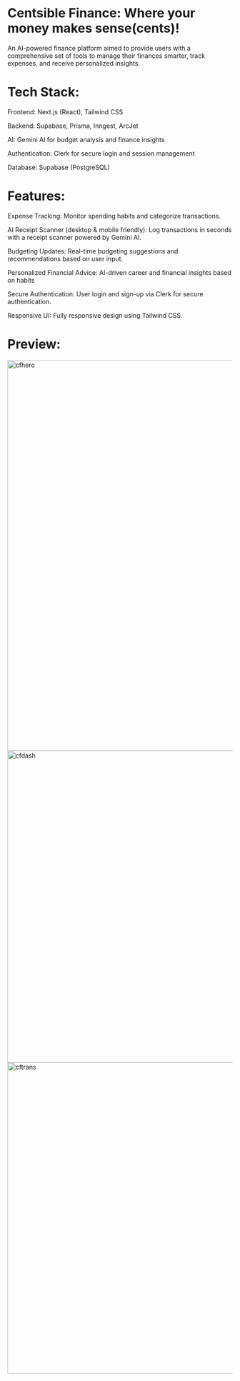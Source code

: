 # Centsible Finance: Where your money makes sense(cents)! 

An AI-powered finance platform aimed to provide users with a comprehensive set of tools to manage their finances smarter, track expenses, and receive personalized insights.

# Tech Stack:
Frontend: Next.js (React), Tailwind CSS

Backend: Supabase, Prisma, Inngest, ArcJet

AI: Gemini AI for budget analysis and finance insights

Authentication: Clerk for secure login and session management

Database: Supabase (PostgreSQL)


# Features:

Expense Tracking: Monitor spending habits and categorize transactions.

AI Receipt Scanner (desktop & mobile friendly): Log transactions in seconds with a receipt scanner powered by Gemini AI.

Budgeting Updates: Real-time budgeting suggestions and recommendations based on user input.

Personalized Financial Advice: AI-driven career and financial insights based on habits

Secure Authentication: User login and sign-up via Clerk for secure authentication.

Responsive UI: Fully responsive design using Tailwind CSS.

# Preview:
<img width="1920" height="875" alt="cfhero" src="https://github.com/user-attachments/assets/eafb8bcf-4ccb-43fa-a110-cfc992b652ed" />

<img width="1349" height="698" alt="cfdash" src="https://github.com/user-attachments/assets/f131f33c-4c56-4360-bf18-f76a14e75ec5" />

<img width="1191" height="698" alt="cftrans" src="https://github.com/user-attachments/assets/17489d79-7833-4dd4-87d8-95007a71e816" />

